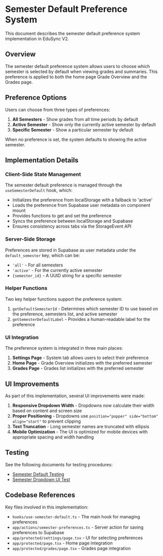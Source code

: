 # Semester Default Preference System

This document describes the semester default preference system implementation in EduSync V2.

## Overview

The semester default preference system allows users to choose which semester is selected by default when viewing grades and summaries. This preference is applied to both the home page Grade Overview and the Grades page.

## Preference Options

Users can choose from three types of preferences:

1. **All Semesters** - Show grades from all time periods by default
2. **Active Semester** - Show only the currently active semester by default
3. **Specific Semester** - Show a particular semester by default

When no preference is set, the system defaults to showing the active semester.

## Implementation Details

### Client-Side State Management

The semester default preference is managed through the `useSemesterDefault` hook, which:

- Initializes the preference from localStorage with a fallback to 'active'
- Loads the preference from Supabase user metadata on component mount
- Provides functions to get and set the preference
- Syncs the preference between localStorage and Supabase
- Ensures consistency across tabs via the StorageEvent API

### Server-Side Storage

Preferences are stored in Supabase as user metadata under the `default_semester` key, which can be:
- `'all'` - For all semesters
- `'active'` - For the currently active semester
- `{semester_id}` - A UUID string for a specific semester

### Helper Functions

Two key helper functions support the preference system:

1. `getDefaultSemesterId` - Determines which semester ID to use based on the preference, semesters list, and active semester
2. `getSemesterDefaultLabel` - Provides a human-readable label for the preference

### UI Integration

The preference system is integrated in three main places:

1. **Settings Page** - System tab allows users to select their preference
2. **Home Page** - Grade Overview initializes with the preferred semester
3. **Grades Page** - Grades list initializes with the preferred semester

## UI Improvements

As part of this implementation, several UI improvements were made:

1. **Responsive Dropdown Width** - Dropdowns now calculate their width based on content and screen size
2. **Proper Positioning** - Dropdowns use `position="popper" side="bottom" align="start"` to prevent clipping
3. **Text Truncation** - Long semester names are truncated with ellipsis
4. **Mobile Optimization** - The UI is optimized for mobile devices with appropriate spacing and width handling

## Testing

See the following documents for testing procedures:
- [Semester Default Testing](./semester-default-testing.md)
- [Semester Dropdown UI Test](./semester-dropdown-ui-test.md)

## Codebase References

Key files involved in this implementation:

- `hooks/use-semester-default.ts` - The main hook for managing preferences
- `app/actions/semester-preferences.ts` - Server action for saving preferences to Supabase
- `app/protected/settings/page.tsx` - UI for selecting preferences
- `app/protected/page.tsx` - Home page integration
- `app/protected/grades/page.tsx` - Grades page integration
